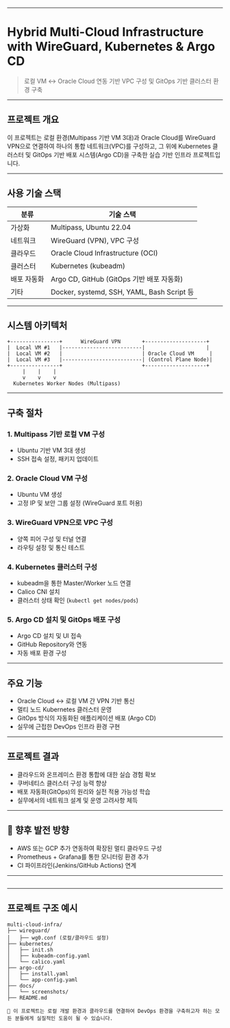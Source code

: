 

---

#  Hybrid Multi-Cloud Infrastructure with WireGuard, Kubernetes & Argo CD

> 로컬 VM ↔ Oracle Cloud 연동 기반 VPC 구성 및 GitOps 기반 클러스터 환경 구축

---

## 프로젝트 개요

이 프로젝트는 로컬 환경(Multipass 기반 VM 3대)과 Oracle Cloud를 WireGuard VPN으로 연결하여 하나의 통합 네트워크(VPC)를 구성하고, 그 위에 Kubernetes 클러스터 및 GitOps 기반 배포 시스템(Argo CD)을 구축한 실습 기반 인프라 프로젝트입니다.

---

##  사용 기술 스택

| 분류       | 기술 스택                                  |
|------------|---------------------------------------------|
| 가상화     | Multipass, Ubuntu 22.04                     |
| 네트워크   | WireGuard (VPN), VPC 구성                   |
| 클라우드   | Oracle Cloud Infrastructure (OCI)           |
| 클러스터   | Kubernetes (kubeadm)                        |
| 배포 자동화| Argo CD, GitHub (GitOps 기반 배포 자동화)    |
| 기타       | Docker, systemd, SSH, YAML, Bash Script 등  |

---

##  시스템 아키텍처

```
+----------------+      WireGuard VPN       +--------------------+
|  Local VM #1   |--------------------------|                    |
|  Local VM #2   |                          | Oracle Cloud VM     |
|  Local VM #3   |--------------------------| (Control Plane Node)|
+----------------+                          +--------------------+
     |    |    |
     v    v    v
  Kubernetes Worker Nodes (Multipass)
```

---

##  구축 절차

### 1. Multipass 기반 로컬 VM 구성
- Ubuntu 기반 VM 3대 생성
- SSH 접속 설정, 패키지 업데이트

### 2. Oracle Cloud VM 구성
- Ubuntu VM 생성
- 고정 IP 및 보안 그룹 설정 (WireGuard 포트 허용)

### 3. WireGuard VPN으로 VPC 구성
- 양쪽 피어 구성 및 터널 연결
- 라우팅 설정 및 통신 테스트

### 4. Kubernetes 클러스터 구성
- kubeadm을 통한 Master/Worker 노드 연결
- Calico CNI 설치
- 클러스터 상태 확인 (`kubectl get nodes/pods`)

### 5. Argo CD 설치 및 GitOps 배포 구성
- Argo CD 설치 및 UI 접속
- GitHub Repository와 연동
- 자동 배포 환경 구성

---

##  주요 기능

- Oracle Cloud ↔ 로컬 VM 간 VPN 기반 통신
- 멀티 노드 Kubernetes 클러스터 운영
- GitOps 방식의 자동화된 애플리케이션 배포 (Argo CD)
- 실무에 근접한 DevOps 인프라 환경 구현

---

##  프로젝트 결과

- 클라우드와 온프레미스 환경 통합에 대한 실습 경험 확보
- 쿠버네티스 클러스터 구성 능력 향상
- 배포 자동화(GitOps)의 원리와 실전 적용 가능성 학습
- 실무에서의 네트워크 설계 및 운영 고려사항 체득

---

## 🔧 향후 발전 방향

- AWS 또는 GCP 추가 연동하여 확장된 멀티 클라우드 구성
- Prometheus + Grafana를 통한 모니터링 환경 추가
- CI 파이프라인(Jenkins/GitHub Actions) 연계

---

##

---

##  프로젝트 구조 예시

```
multi-cloud-infra/
├── wireguard/
│   ├── wg0.conf (로컬/클라우드 설정)
├── kubernetes/
│   ├── init.sh
│   ├── kubeadm-config.yaml
│   └── calico.yaml
├── argo-cd/
│   ├── install.yaml
│   └── app-config.yaml
├── docs/
│   └── screenshots/
├── README.md
```

```
📎 이 프로젝트는 로컬 개발 환경과 클라우드를 연결하여 DevOps 환경을 구축하고자 하는 모든 분들에게 실질적인 도움이 될 수 있습니다.
```

```

